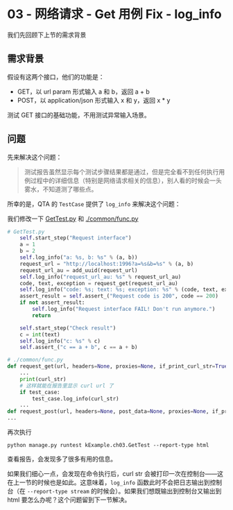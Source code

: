 # 03 - 网络请求 - Get 用例 Fix - log_info

我们先回顾下上节的需求背景

## 需求背景

假设有这两个接口，他们的功能是：

- GET，以 url param 形式输入 a 和 b，返回 a + b
- POST，以 application/json 形式输入 x 和 y，返回 x * y

测试 GET 接口的基础功能，不用测试异常输入场景。

## 问题

先来解决这个问题：

> 测试报告虽然显示每个测试步骤结果都是通过，但是完全看不到任何执行用例过程中的详细信息（特别是网络请求相关的信息），别人看的时候会一头雾水，不知道测了哪些点。

所幸的是，QTA 的 `TestCase` 提供了 `log_info` 来解决这个问题：

我们修改一下 [GetTest.py](GetTest.py) 和 [./common/func.py](./common/func.py)

```python
# GetTest.py
    self.start_step("Request interface")
    a = 1
    b = 2
    self.log_info("a: %s, b: %s" % (a, b))
    request_url = "http://localhost:1996?a=%s&b=%s" % (a, b)
    request_url_au = add_uuid(request_url)
    self.log_info("request_url_au: %s" % request_url_au)
    code, text, exception = request_get(request_url_au)
    self.log_info("code: %s; text: %s; exception: %s" % (code, text, exception))
    assert_result = self.assert_("Request code is 200", code == 200)
    if not assert_result:
        self.log_info("Request interface FAIL! Don't run anymore.")
        return

    self.start_step("Check result")
    c = int(text)
    self.log_info("c: %s" % c)
    self.assert_("c == a + b", c == a + b)
```

```python
# ./common/func.py
def request_get(url, headers=None, proxies=None, if_print_curl_str=True, test_case=None):
    ...
    print(curl_str)
    # 这样就能在报告里显示 curl url 了
    if test_case:
        test_case.log_info(curl_str)
    ...
def request_post(url, headers=None, post_data=None, proxies=None, if_print_curl_str=True, test_case=None):
...
```

再次执行

`python manage.py runtest kExample.ch03.GetTest --report-type html`

查看报告，会发现多了很多有用的信息。

如果我们细心一点，会发现在命令执行后，curl str 会被打印一次在控制台——这在上一节的时候也是如此。这意味着，`log_info` 函数此时不会把日志输出到控制台（在 `--report-type stream` 的时候会）。如果我们想既输出到控制台又输出到 html 要怎么办呢？这个问题留到下一节解决。
 